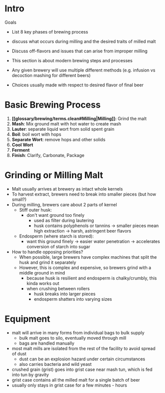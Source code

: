 # Intro

Goals
- List 8 key phases of brewing process
- discuss what occurs during milling and the desired traits of milled malt
- Discuss off-flavors and issues that can arise from improper milling

- This section is about modern brewing steps and processes
- Any given brewery will use multiple different methods (e.g. infusion vs decoction mashing for different beers)
- Choices usually made with respect to desired flavor of final beer


# Basic Brewing Process

1. **[[glossary/brewing/terms.clean#Milling|Milling]]:** Grind the malt
2. **Mash**: Mix ground malt with hot water to create mash
3. **Lauter**: separate liquid wort from solid spent grain
4. **Boil**: boil wort with hops
5. **Separate Wort**: remove hops and other solids
6. **Cool Wort**
7. **Ferment**
8. **Finish**: Clarify, Carbonate, Package

# Grinding or Milling Malt

- Malt usually arrives at brewery as intact whole kernels
- To harvest extract, brewers need to break into smaller pieces (but how small?)
- During milling, brewers care about 2 parts of kernel
	- Stiff outer husk:
		- don't want ground too finely 
			- used as filter during lautering
			- husk contains polyphenols or tannins -> smaller pieces mean high extraction -> harsh, astringent beer flavors
	- Endosperm (where starch is stored): 
		- want this ground finely -> easier water penetration -> accelerates conversion of starch into sugar
- How to handle opposing priorities?
	- When possible, large brewers have complex machines that split the husk and grind it separately
	- However, this is complex and expensive, so brewers grind with a middle ground in mind
		- because husk is resilient and endosperm is chalky/crumbly, this kinda works out
		- when crushing between rollers
			- husk breaks into larger pieces
			- endosperm shatters into varying sizes


# Equipment

- malt will arrive in many forms from individual bags to bulk supply
	- bulk malt goes to silo, eventually moved through mill
	- bags are handled manually
- most malt mills are isolated from the rest of the facility to avoid spread of dust
	- dust can be an explosion hazard under certain circumstances
	- also carries bacteria and wild yeast
- crushed grain (grist) goes into grist case near mash tun, which is fed into tun by gravity
- grist case contains all the milled malt for a single batch of beer
- usually only stays in grist case for a few minutes - hours